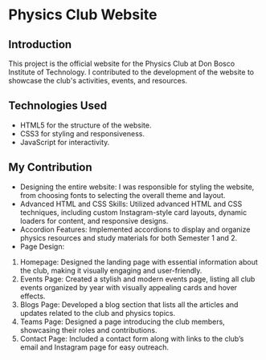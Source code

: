 # Physics Club Website

## Introduction
This project is the official website for the Physics Club at Don Bosco Institute of Technology. I contributed to the development of the website to showcase the club's activities, events, and resources.

## Technologies Used
- HTML5 for the structure of the website.
- CSS3 for styling and responsiveness.
- JavaScript for interactivity.

## My Contribution
- Designing the entire website: I was responsible for styling the website, from choosing fonts to selecting the overall theme and layout.
- Advanced HTML and CSS Skills: Utilized advanced HTML and CSS techniques, including custom Instagram-style card layouts, dynamic loaders for content, and responsive designs.
- Accordion Features: Implemented accordions to display and organize physics resources and study materials for both Semester 1 and 2.
- Page Design:
 1. Homepage: Designed the landing page with essential information about the club, making it visually engaging and user-friendly.
 2. Events Page: Created a stylish and modern events page, listing all club events organized by year with visually appealing cards and hover effects.
 3. Blogs Page: Developed a blog section that lists all the articles and updates related to the club and physics topics.
 4. Teams Page: Designed a page introducing the club members, showcasing their roles and contributions.
 5. Contact Page: Included a contact form along with links to the club’s email and Instagram page for easy outreach.
